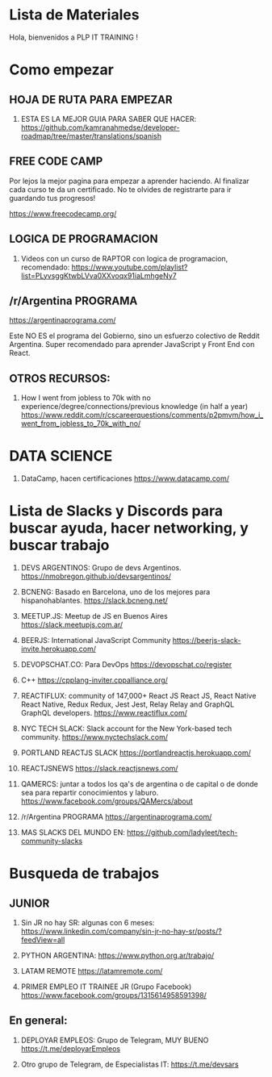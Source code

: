 # Lista de Materiales

Hola, bienvenidos a PLP IT TRAINING !

# Como empezar

## HOJA DE RUTA PARA EMPEZAR

1. ESTA ES LA MEJOR GUIA PARA SABER QUE HACER: https://github.com/kamranahmedse/developer-roadmap/tree/master/translations/spanish

## FREE CODE CAMP

Por lejos la mejor pagina para empezar a aprender haciendo. Al finalizar cada curso te da un certificado. No te olvides de registrarte para ir guardando tus progresos!

https://www.freecodecamp.org/

## LOGICA DE PROGRAMACION

1. Videos con un curso de RAPTOR con logica de programacion, recomendado: https://www.youtube.com/playlist?list=PLyvsggKtwbLVva0XXvoqx91iaLmhgeNy7 

## /r/Argentina PROGRAMA 

https://argentinaprograma.com/

Este NO ES el programa del Gobierno, sino un esfuerzo colectivo de Reddit Argentina. Super recomendado para aprender JavaScript y Front End con React.

## OTROS RECURSOS:

1. How I went from jobless to 70k with no experience/degree/connections/previous knowledge (in half a year) https://www.reddit.com/r/cscareerquestions/comments/p2pmvm/how_i_went_from_jobless_to_70k_with_no/ 


# DATA SCIENCE

1. DataCamp, hacen certificaciones https://www.datacamp.com/ 


# Lista de Slacks y Discords para buscar ayuda, hacer networking, y buscar trabajo

1. DEVS ARGENTINOS: Grupo de devs Argentinos. https://nmobregon.github.io/devsargentinos/

2. BCNENG: Basado en Barcelona, uno de los mejores para hispanohablantes. https://slack.bcneng.net/ 

3. MEETUP.JS: Meetup de JS en Buenos Aires https://slack.meetupjs.com.ar/

4. BEERJS: International JavaScript Community https://beerjs-slack-invite.herokuapp.com/

5. DEVOPSCHAT.CO: Para DevOps https://devopschat.co/register

6. C++ https://cpplang-inviter.cppalliance.org/

7. REACTIFLUX: community of 147,000+ React JS React JS, React Native React Native, Redux Redux, Jest Jest, Relay Relay and GraphQL GraphQL developers. https://www.reactiflux.com/

8. NYC TECH SLACK: Slack account for the New York-based tech community. https://www.nyctechslack.com/

9. PORTLAND REACTJS SLACK https://portlandreactjs.herokuapp.com/

10. REACTJSNEWS https://slack.reactjsnews.com/

11. QAMERCS: juntar a todos los qa's de argentina o de capital o de donde sea para repartir conocimientos y laburo. https://www.facebook.com/groups/QAMercs/about

12. /r/Argentina PROGRAMA https://argentinaprograma.com/

99. MAS SLACKS DEL MUNDO EN: https://github.com/ladyleet/tech-community-slacks


# Busqueda de trabajos 

## JUNIOR

1. Sin JR no hay SR: algunas con 6 meses: https://www.linkedin.com/company/sin-jr-no-hay-sr/posts/?feedView=all

2. PYTHON ARGENTINA: https://www.python.org.ar/trabajo/

3. LATAM REMOTE https://latamremote.com/ 

4. PRIMER EMPLEO IT TRAINEE JR (Grupo Facebook) https://www.facebook.com/groups/1315614958591398/

## En general:

1. DEPLOYAR EMPLEOS: Grupo de Telegram, MUY BUENO https://t.me/deployarEmpleos

2. Otro grupo de Telegram, de Especialistas IT: https://t.me/devsars



